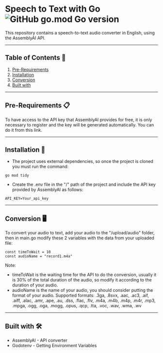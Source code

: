 # Speech to Text with Go ![GitHub go.mod Go version](https://img.shields.io/github/go-mod/go-version/ChrisCodeX/Speech-To-Text-Go)

This repository contains a speech-to-text audio converter in English, using the AssemblyAI API.

---

## **Table of Contents** 📖  
1. [Pre-Requirements](#pre-requirements-)
2. [Installation](#installation-)
3. [Conversion](#Conversion-desktop_computer)
4. [Built with](#websocket-)

---
## **Pre-Requirements** 📋  
To have access to the API key that AssemblyAI provides for free, it is only necessary to register and the key will be generated automatically. You can do it from this link.

---

## **Installation** 🔧 
- The project uses external dependencies, so once the project is cloned you must run the command:
```
go mod tidy
```
- Create the .env file in the "/" path of the project and include the API key provided by AssemblyAI as follows:
```
API_KEY=Your_api_key
```
---  

## **Conversion** :desktop_computer: 
To convert your audio to text, add your audio to the "/upload/audio" folder, then in main.go modify these 2 variables with the data from your uploaded file:
```
const timeToWait = 10
const audioName = "record1.m4a"
```
Note: 
- timeToWait is the waiting time for the API to do the conversion, usually it is 30% of the total duration of the audio, so modify it according to the duration of your audio.
- audioName is the name of your audio, you should consider putting the format of your audio.
Supported formats: .3ga, .8svx, .aac, .ac3, .aif, .aiff, .alac, .amr, .ape, .au, .dss, .flac, .flv, .m4a, .m4b, .m4p, .m4r, .mp3, .mpga, .ogg, .oga, .mogg, .opus, .qcp, .tta, .voc, .wav, .wma, .wv

---

## Built with 🛠️ 
- AssemblyAI - API converter
- Godotenv - Getting Environment Variables